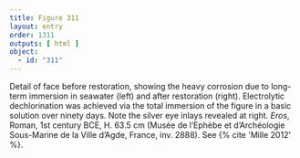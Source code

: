 ```yaml
---
title: Figure 311
layout: entry
order: 1311
outputs: [ html ]
object:
  - id: "311"
---
```


Detail of face before restoration, showing the heavy corrosion due to long-term immersion in seawater (left) and after restoration (right). Electrolytic dechlorination was achieved via the total immersion of the figure in a basic solution over ninety days. Note the silver eye inlays revealed at right. *Eros*, Roman, 1st century BCE, H. 63.5 cm (Musée de l’Ephèbe et d’Archéologie Sous-Marine de la Ville d’Agde, France, inv. 2888). See {% cite 'Mille 2012' %}.

